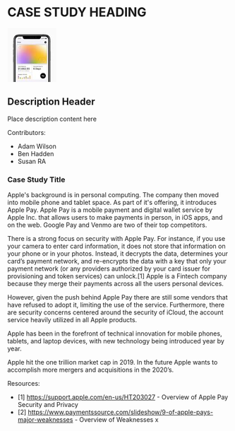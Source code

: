 # CASE STUDY HEADING

![iPhone](iphone.png)

## Description Header

Place description content here

Contributors:
* Adam Wilson
* Ben Hadden
* Susan RA

### Case Study Title


Apple's background is in personal computing. The company then moved into mobile phone and tablet space. As part of it's offering, it introduces Apple Pay. Apple Pay is a mobile payment and digital wallet service by Apple Inc. that allows users to make payments in person, in iOS apps, and on the web. Google Pay and Venmo are two of their top competitors.

There is a strong focus on security with Apple Pay. For instance, if you use your camera to enter card information, it does not store that information on your phone or in your photos. Instead, it decrypts the data, determines your card’s payment network, and re-encrypts the data with a key that only your payment network (or any providers authorized by your card issuer for provisioning and token services) can unlock.[1] Apple is a Fintech company because they merge their payments across all the users personal devices.

However, given the push behind Apple Pay there are still some vendors that have refused to adopt it, limiting the use of the service. Furthermore, there are security concerns centered around the security of iCloud, the account service heavily utilized in all Apple products.

Apple has been in the forefront of technical innovation for mobile phones, tablets, and laptop devices, with new technology being introduced year by year. 

Apple hit the one trillion market cap in 2019. In the future Apple wants to accomplish more mergers and acquisitions in the 2020’s.



Resources:
* [1] https://support.apple.com/en-us/HT203027 - Overview of Apple Pay Security and Privacy
* [2] https://www.paymentssource.com/slideshow/9-of-apple-pays-major-weaknesses - Overview of Weaknesses
x